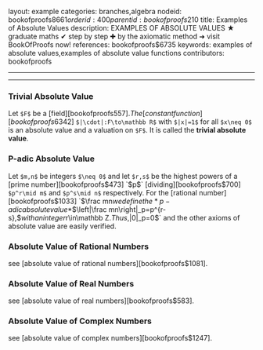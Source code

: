 layout: example
categories: branches,algebra
nodeid: bookofproofs$8661
orderid: 400
parentid: bookofproofs$210
title: Examples of Absolute Values
description: EXAMPLES OF ABSOLUTE VALUES ★ graduate maths ✔ step by step ✚ by the axiomatic method ➜ visit BookOfProofs now!
references: bookofproofs$6735
keywords: examples of absolute values,examples of absolute value functions
contributors: bookofproofs

---


---

### Trivial Absolute Value

Let `$F$` be a [field][bookofproofs$557]. The [constant function][bookofproofs$6342] `$|\cdot|:F\to\mathbb R$` with `$|x|=1$` for all `$x\neq 0$` is an absolute value and a valuation on `$F$`. It is called the **trivial absolute value**.

### P-adic Absolute Value

Let `$m,n$` be integers `$\neq 0$` and let `$r,s$` be the highest powers of a [prime number][bookofproofs$473] `$p$` [dividing][bookofproofs$700] `$p^r\mid m$` and `$p^s\mid n$` respectively. For the [rational number][bookofproofs$1033] `$\frac mn$` we define the *p-adic absolute value*
`$$\left|\frac mn\right|_p=p^{r-s},$$` with an integer `$r\in\mathbb Z.$` Thus, `$|0|_p=0$` and the other axioms of absolute value are easily verified. 

### Absolute Value of Rational Numbers

see [absolute value of rational numbers][bookofproofs$1081].
### Absolute Value of Real Numbers

see [absolute value of real numbers][bookofproofs$583].
### Absolute Value of Complex Numbers

see [absolute value of complex numbers][bookofproofs$1247].